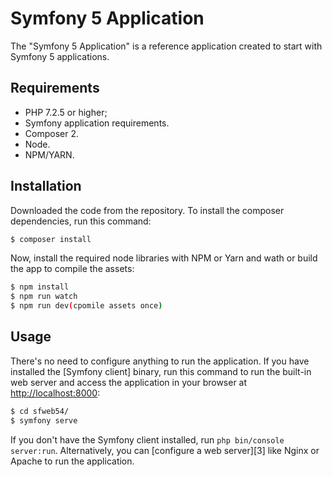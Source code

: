 
Symfony 5 Application
========================

The "Symfony 5 Application" is a reference application created to start with Symfony 5 applications.

Requirements
------------

  * PHP 7.2.5 or higher;
  * Symfony application requirements.
  * Composer 2. 
  * Node. 
  * NPM/YARN. 

Installation
------------

Downloaded the code from the repository. To install the composer dependencies, run this command:

```bash
$ composer install
```

Now, install the required node libraries with NPM or Yarn and wath or build the app to compile the assets:

```bash
$ npm install
$ npm run watch
$ npm run dev(cpomile assets once)
```

Usage
-----

There's no need to configure anything to run the application. If you have
installed the [Symfony client] binary, run this command to run the built-in
web server and access the application in your browser at <http://localhost:8000>:

```bash
$ cd sfweb54/
$ symfony serve
```

If you don't have the Symfony client installed, run `php bin/console server:run`.
Alternatively, you can [configure a web server][3] like Nginx or Apache to run
the application.